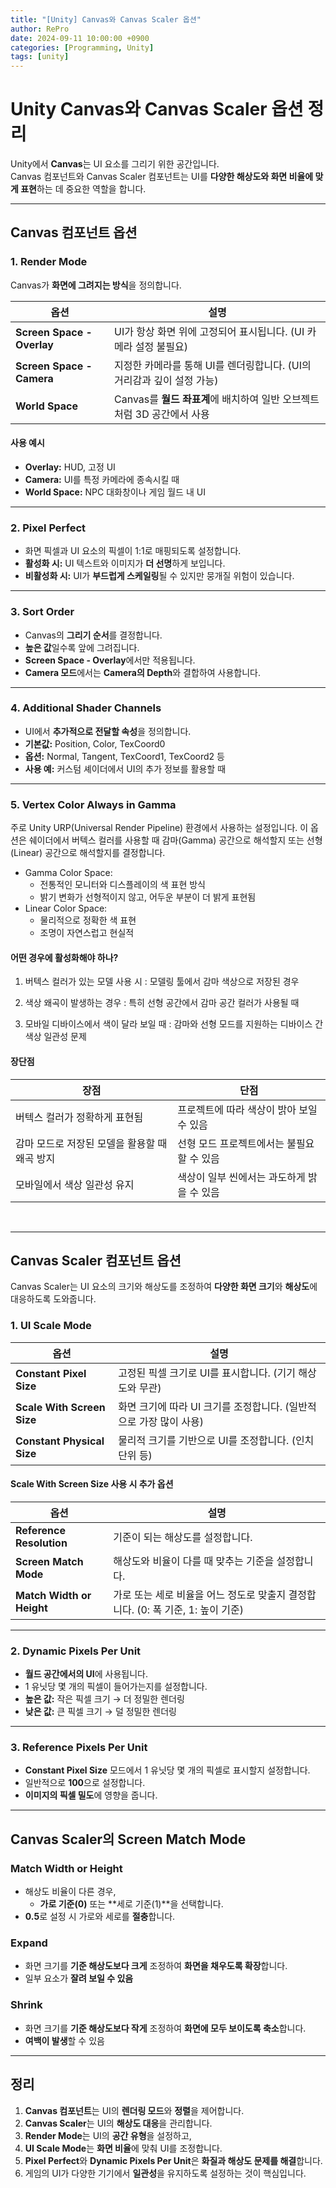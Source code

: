 ```yaml
---
title: "[Unity] Canvas와 Canvas Scaler 옵션"
author: RePro
date: 2024-09-11 10:00:00 +0900
categories: [Programming, Unity]
tags: [unity]
---
```


# Unity Canvas와 Canvas Scaler 옵션 정리

Unity에서 **Canvas**는 UI 요소를 그리기 위한 공간입니다.  
Canvas 컴포넌트와 Canvas Scaler 컴포넌트는 UI를 **다양한 해상도와 화면 비율에 맞게 표현**하는 데 중요한 역할을 합니다.  

---

## Canvas 컴포넌트 옵션

### 1. Render Mode
Canvas가 **화면에 그려지는 방식**을 정의합니다.  

| 옵션                          | 설명                                                                 |
|------------------------------|----------------------------------------------------------------------|
| **Screen Space - Overlay**    | UI가 항상 화면 위에 고정되어 표시됩니다. (UI 카메라 설정 불필요)        |
| **Screen Space - Camera**     | 지정한 카메라를 통해 UI를 렌더링합니다. (UI의 거리감과 깊이 설정 가능) |
| **World Space**               | Canvas를 **월드 좌표계**에 배치하여 일반 오브젝트처럼 3D 공간에서 사용 |

#### 사용 예시
- **Overlay:** HUD, 고정 UI  
- **Camera:** UI를 특정 카메라에 종속시킬 때  
- **World Space:** NPC 대화창이나 게임 월드 내 UI  

---

### 2. Pixel Perfect
- 화면 픽셀과 UI 요소의 픽셀이 1:1로 매핑되도록 설정합니다.  
- **활성화 시:** UI 텍스트와 이미지가 **더 선명**하게 보입니다.  
- **비활성화 시:** UI가 **부드럽게 스케일링**될 수 있지만 뭉개질 위험이 있습니다.  

---

### 3. Sort Order
- Canvas의 **그리기 순서**를 결정합니다.  
- **높은 값**일수록 앞에 그려집니다.  
- **Screen Space - Overlay**에서만 적용됩니다.  
- **Camera 모드**에서는 **Camera의 Depth**와 결합하여 사용합니다.  

---

### 4. Additional Shader Channels
- UI에서 **추가적으로 전달할 속성**을 정의합니다.  
- **기본값:** Position, Color, TexCoord0  
- **옵션:** Normal, Tangent, TexCoord1, TexCoord2 등  
- **사용 예:** 커스텀 셰이더에서 UI의 추가 정보를 활용할 때 

---

### 5. Vertex Color Always in Gamma

주로 Unity URP(Universal Render Pipeline) 환경에서 사용하는 설정입니다.
이 옵션은 쉐이더에서 버텍스 컬러를 사용할 때
감마(Gamma) 공간으로 해석할지 또는 선형(Linear) 공간으로 해석할지를 결정합니다.

- Gamma Color Space:
  * 전통적인 모니터와 디스플레이의 색 표현 방식
  * 밝기 변화가 선형적이지 않고, 어두운 부분이 더 밝게 표현됨
- Linear Color Space:
  * 물리적으로 정확한 색 표현
  * 조명이 자연스럽고 현실적

#### 어떤 경우에 활성화해야 하나?

1. 버텍스 컬러가 있는 모델 사용 시 : 모델링 툴에서 감마 색상으로 저장된 경우

2. 색상 왜곡이 발생하는 경우 : 특히 선형 공간에서 감마 공간 컬러가 사용될 때

3. 모바일 디바이스에서 색이 달라 보일 때 : 감마와 선형 모드를 지원하는 디바이스 간 색상 일관성 문제

#### 장단점

|장점 | 단점|
|-------------------------------------------|-------------------------------------|
|버텍스 컬러가 정확하게 표현됨                  |프로젝트에 따라 색상이 밝아 보일 수 있음   |
|감마 모드로 저장된 모델을 활용할 때 왜곡 방지	  |선형 모드 프로젝트에서는 불필요할 수 있음  |
|모바일에서 색상 일관성 유지	                |색상이 일부 씬에서는 과도하게 밝을 수 있음 |

<br>

---

## Canvas Scaler 컴포넌트 옵션

Canvas Scaler는 UI 요소의 크기와 해상도를 조정하여 **다양한 화면 크기**와 **해상도**에 대응하도록 도와줍니다.  

### 1. UI Scale Mode
| 옵션                                | 설명                                                              |
|------------------------------------|-------------------------------------------------------------------|
| **Constant Pixel Size**             | 고정된 픽셀 크기로 UI를 표시합니다. (기기 해상도와 무관)                |
| **Scale With Screen Size**          | 화면 크기에 따라 UI 크기를 조정합니다. (일반적으로 가장 많이 사용)       |
| **Constant Physical Size**          | 물리적 크기를 기반으로 UI를 조정합니다. (인치 단위 등)                  |

#### Scale With Screen Size 사용 시 추가 옵션
| 옵션                    | 설명                                                                          |
|------------------------|--------------------------------------------------------------------------------|
| **Reference Resolution** | 기준이 되는 해상도를 설정합니다.                                               |
| **Screen Match Mode**     | 해상도와 비율이 다를 때 맞추는 기준을 설정합니다.                                |
| **Match Width or Height** | 가로 또는 세로 비율을 어느 정도로 맞출지 결정합니다. (0: 폭 기준, 1: 높이 기준)  |

---

### 2. Dynamic Pixels Per Unit
- **월드 공간에서의 UI**에 사용됩니다.  
- 1 유닛당 몇 개의 픽셀이 들어가는지를 설정합니다.  
- **높은 값:** 작은 픽셀 크기 → 더 정밀한 렌더링  
- **낮은 값:** 큰 픽셀 크기 → 덜 정밀한 렌더링  

---

### 3. Reference Pixels Per Unit
- **Constant Pixel Size** 모드에서 1 유닛당 몇 개의 픽셀로 표시할지 설정합니다.  
- 일반적으로 **100**으로 설정합니다.  
- **이미지의 픽셀 밀도**에 영향을 줍니다.  

---

## Canvas Scaler의 Screen Match Mode

### Match Width or Height
- 해상도 비율이 다른 경우,  
  - **가로 기준(0)** 또는 **세로 기준(1)**을 선택합니다.  
- **0.5**로 설정 시 가로와 세로를 **절충**합니다.  

### Expand
- 화면 크기를 **기준 해상도보다 크게** 조정하여 **화면을 채우도록 확장**합니다.  
- 일부 요소가 **잘려 보일 수 있음**  

### Shrink
- 화면 크기를 **기준 해상도보다 작게** 조정하여 **화면에 모두 보이도록 축소**합니다.  
- **여백이 발생**할 수 있음  

---

## 정리
1. **Canvas 컴포넌트**는 UI의 **렌더링 모드**와 **정렬**을 제어합니다.  
2. **Canvas Scaler**는 UI의 **해상도 대응**을 관리합니다.  
3. **Render Mode**는 UI의 **공간 유형**을 설정하고,  
4. **UI Scale Mode**는 **화면 비율**에 맞춰 UI를 조정합니다.  
5. **Pixel Perfect**와 **Dynamic Pixels Per Unit**은 **화질과 해상도 문제를 해결**합니다.  
6. 게임의 UI가 다양한 기기에서 **일관성**을 유지하도록 설정하는 것이 핵심입니다.  
